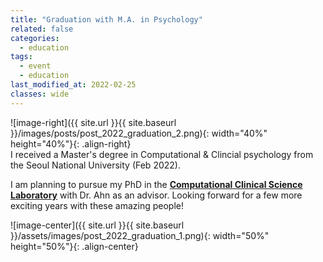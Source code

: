 ```yaml
---
title: "Graduation with M.A. in Psychology"
related: false
categories:
  - education
tags:
  - event
  - education
last_modified_at: 2022-02-25
classes: wide
---
```

![image-right]({{ site.url }}{{ site.baseurl }}/images/posts/post_2022_graduation_2.png){: width="40%" height="40%"}{: .align-right}\
I received a Master's degree in Computational & Clincial psychology from the Seoul National University (Feb 2022).   

I am planning to pursue my PhD in the [**Computational Clinical Science Laboratory**](https://ccs-lab.github.io/) with Dr. Ahn as an advisor. Looking forward for a few more exciting years with these amazing people!  

![image-center]({{ site.url }}{{ site.baseurl }}/assets/images/post_2022_graduation_1.png){: width="50%" height="50%"}{: .align-center}
